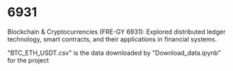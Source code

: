 # 6931

Blockchain & Cryptocurrencies (FRE-GY 6931): Explored distributed ledger technology, smart contracts, and their applications in financial systems.


"BTC_ETH_USDT.csv" is the data downloaded by "Download_data.ipynb" for the project
